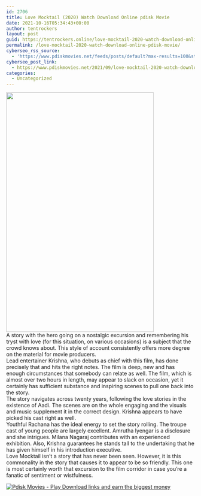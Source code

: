 ```yaml
---
id: 2706
title: Love Mocktail (2020) Watch Download Online pdisk Movie
date: 2021-10-16T05:34:43+00:00
author: tentrockers
layout: post
guid: https://tentrockers.online/love-mocktail-2020-watch-download-online-pdisk-movie/
permalink: /love-mocktail-2020-watch-download-online-pdisk-movie/
cyberseo_rss_source:
  - 'https://www.pdiskmovies.net/feeds/posts/default?max-results=100&start-index=501'
cyberseo_post_link:
  - https://www.pdiskmovies.net/2021/09/love-mocktail-2020-watch-download.html
categories:
  - Uncategorized
---
```

<div class="separator">
  <a href="https://1.bp.blogspot.com/-9t5NrKuWgvI/YT4OT0lm7fI/AAAAAAAAA08/NfyTXsiJ6_U_cfQPgcC38-pz515_f-FFACLcBGAsYHQ/s1280/Love%2BMocktail%2B%25282020%2529%2BWatch%2BDownload%2BOnline%2Bpdisk%2BMovie.jpg" imageanchor="1"><img loading="lazy" border="0" data-original-height="1280" data-original-width="787" height="640" src="https://1.bp.blogspot.com/-9t5NrKuWgvI/YT4OT0lm7fI/AAAAAAAAA08/NfyTXsiJ6_U_cfQPgcC38-pz515_f-FFACLcBGAsYHQ/w394-h640/Love%2BMocktail%2B%25282020%2529%2BWatch%2BDownload%2BOnline%2Bpdisk%2BMovie.jpg" width="394" /></a>
</div>



<div>
  <div>
    <span>A story with the hero going on a nostalgic excursion and remembering his tryst with love (for this situation, on various occasions) is a subject that the crowd knows about. This style of account consistently offers more degree on the material for movie producers.&nbsp;</span>
  </div>
  
  <div>
    <span>Lead entertainer Krishna, who debuts as chief with this film, has done precisely that and hits the right notes. The film is deep, new and has enough circumstances that somebody can relate as well. The film, which is almost over two hours in length, may appear to slack on occasion, yet it certainly has sufficient substance and inspiring scenes to pull one back into the story.&nbsp;</span>
  </div>
  
  <div>
    <span>The story navigates across twenty years, following the love stories in the existence of Aadi. The scenes are on the whole engaging and the visuals and music supplement it in the correct design. Krishna appears to have picked his cast right as well.&nbsp;</span>
  </div>
  
  <div>
    <span>Youthful Rachana has the ideal energy to set the story rolling. The troupe cast of young people are largely excellent. Amrutha Iyengar is a disclosure and she intrigues. Milana Nagaraj contributes with an experienced exhibition. Also, Krishna guarantees he stands tall to the undertaking that he has given himself in his introduction executive.&nbsp;</span>
  </div>
  
  <div>
    <span>Love Mocktail isn&#8217;t a story that has never been seen. However, it is this commonality in the story that causes it to appear to be so friendly. This one is most certainly worth that excursion to the film corridor in case you&#8217;re a fanatic of sentiment or wistfulness.</span>
  </div>
</div>

[![](https://1.bp.blogspot.com/-KJZYdQTn3nw/YS8VdIdXMyI/AAAAAAAAaw4/BR8dsGkpxw0T8C_4G4ALfMA7cP79KN3kwCLcBGAsYHQ/w400-h58/play_download_buttuons-removebg-preview.png "Pdisk Movies - Play Download links and earn the biggest money")](https://kofilink.com/1/bnYya3VoMDAwMW44?dn=1)